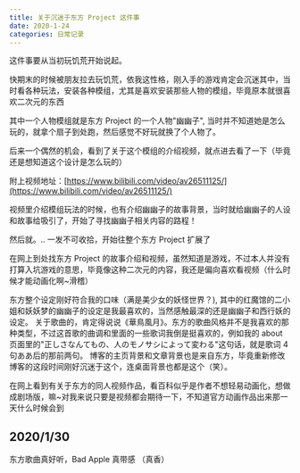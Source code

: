 ```yaml
---
title: 关于沉迷于东方 Project 这件事
date: 2020-1-24
categories: 日常记录
---
```


这件事要从当初玩饥荒开始说起。

快期末的时候被朋友拉去玩饥荒，依我这性格，刚入手的游戏肯定会沉迷其中，当时看各种玩法，安装各种模组，尤其是喜欢安装那些人物的模组，毕竟原本就很喜欢二次元的东西

<!--more-->

其中一个人物模组就是东方 Project 的一个人物"幽幽子", 当时并不知道她是怎么玩的，就拿个扇子到处跑，然后感觉不好玩就换了个人物了。

后来一个偶然的机会，看到了关于这个模组的介绍视频，就点进去看了一下（毕竟还是想知道这个设计是怎么玩的）

附上视频地址：[https://www.bilibili.com/video/av26511125/](https://www.bilibili.com/video/av26511125/)

视频里介绍模组玩法的时候，也有介绍幽幽子的故事背景，当时就给幽幽子的人设和故事给吸引了，开始了寻找幽幽子相关内容的路程！

然后就。.. 一发不可收拾，开始往整个东方 Project 扩展了

在网上到处找东方 Project 的故事介绍和视频，虽然知道是游戏，不过本人并没有打算入坑游戏的意思，毕竟像这种二次元的内容，我还是偏向喜欢看视频（什么时候才能动画化啊~滑稽）

东方整个设定刚好符合我的口味（满是美少女的妖怪世界？), 其中的红魔馆的二小姐和妖妖梦的幽幽子的设定是我最喜欢的，当然感触最深的还是幽幽子和西行妖的设定。
关于歌曲的，肯定得说说《華鳥風月》。东方的歌曲风格并不是我喜欢的那种类型，不过这首歌的曲调和里面的一些歌词我倒是挺喜欢的，例如我的 about 页面里的"正しさなんてもの、人のモノサシによって変わる"这句话，就是歌词 4 句ああ后的那前两句。
博客的主页背景和文章背景也是来自东方，毕竟重新修改博客的这段时间刚好沉迷于这个，连桌面背景也都是这个（笑）。

在网上看到有关于东方的同人视频作品，看百科似乎是作者不想轻易动画化，想做成剧场版，嘛~对我来说只要是视频都会期待一下，不知道官方动画作品出来那一天什么时候会到

2020/1/30
---

东方歌曲真好听，Bad Apple 真带感
（真香）
